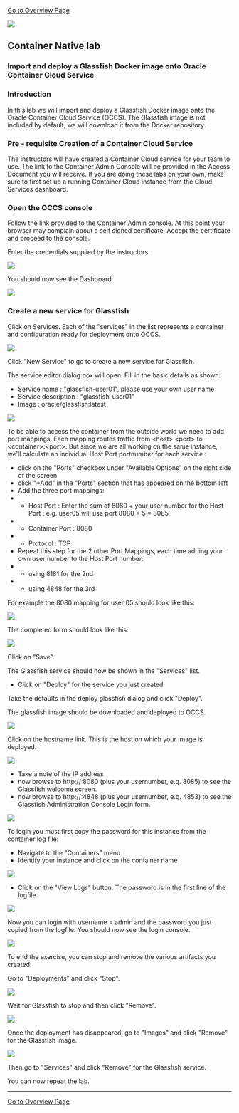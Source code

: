 
[Go to Overview Page](../AppDevInfra.md)

![](../../common/images/customer.logo2.png)
## Container Native lab ##
### Import and deploy a Glassfish Docker image onto Oracle Container Cloud Service ###

### Introduction ###
In this lab we will import and deploy a Glassfish Docker image onto the Oracle Container Cloud Service (OCCS).  The Glassfish image is not included by default, we will download it from the Docker repository.

### Pre - requisite Creation of a Container Cloud Service ###
The instructors will have created a Container Cloud service for your team to use.  The link to the Container Admin Console will be provided in the Access Document you will receive.  If you are doing these labs on your own, make sure to first set up a running Container Cloud instance from the Cloud Services dashboard.

### Open the OCCS console ###
Follow the link provided to the Container Admin console.  At this point your browser may complain about a self signed certificate.  Accept the certificate and proceed to the console.

Enter the credentials supplied by the instructors.

![](images/admin-login.png)

You should now see the Dashboard.

![](images/dashboard.png)

### Create a new service for Glassfish

Click on Services.  Each of the "services" in the list represents a container and configuration ready for deployment onto OCCS.

![](images/services-page-3.png)

Click "New Service" to go to create a new service for Glassfish.

The service editor dialog box will open.  Fill in the basic details as shown:
- Service name : "glassfish-user01", please use your own user name
- Service description : "glassfish-user01" 
- Image : oracle/glassfish:latest

![](images/NewGlassfish.PNG)

To be able to access the container from the outside world we need to add port mappings.
Each mapping routes traffic from \<host>:\<port> to \<container>:\<port>. But since we are all working on the same instance, we'll calculate an individual Host Port portnumber for each service :

- click on the "Ports" checkbox under "Available Options" on the right side of the screen
- click "+Add" in the "Ports" section that has appeared on the bottom left
- Add the three port mappings:
- - Host Port : Enter the sum of 8080 + your user number for the Host Port : e.g. user05 will use port 8080 + 5 = 8085
- - Container Port : 8080
- - Protocol : TCP
- Repeat this step for the 2 other Port Mappings, each time adding your own user number to the Host Port number:
- - using 8181 for the 2nd
- - using 4848 for the 3rd

For example the 8080 mapping for user 05 should look like this:

![](images/port-mappings.png)

The completed form should look like this:

![](images/service-editor-complete.png)

Click on "Save".

The Glassfish service should now be shown in the "Services" list.  
- Click on "Deploy" for the service you just created

Take the defaults in the deploy glassfish dialog and click "Deploy".

The glassfish image should be downloaded and deployed to OCCS.

![](images/glassfish-deployed.png)

Click on the hostname link.  This is the host on which your image is deployed.

![](images/host-with-glassfish.png)

- Take a note of the IP address
- now browse to http://<host-ip-address>:8080 (plus your usernumber, e.g. 8085) to see the Glassfish welcome screen.
- now browse to http://<host-ip-address>:4848 (plus your usernumber, e.g. 4853) to see the Glassfish Administration Console Login form.

![](images/glassfish-console-login.png)

To login you must first copy the password for this instance from the container log file:
- Navigate to the "Containers" menu
- Identify your instance and click on the container name

![](images/Containers.PNG)

- Click on the "View Logs" button.  The password is in the first line of the logfile

![](images/LogFile.PNG)

Now you can login with username = admin and the password you just copied from the logfile.  You should now see the login console.

![](images/glassfish-console.png)

To end the exercise, you can stop and remove the various artifacts you created: 

Go to "Deployments" and click "Stop".

![](images/glassfish-stop-deployment.png)

Wait for Glassfish to stop and then click "Remove".

![](images/glassfish-remove-deployment.png)

Once the deployment has disappeared, go to "Images" and click "Remove" for the Glassfish image.

![](images/glassfish-remove-image.png)

Then go to "Services" and click "Remove" for the Glassfish service.

You can now repeat the lab.

---
[Go to Overview Page](../AppDevInfra.md)
